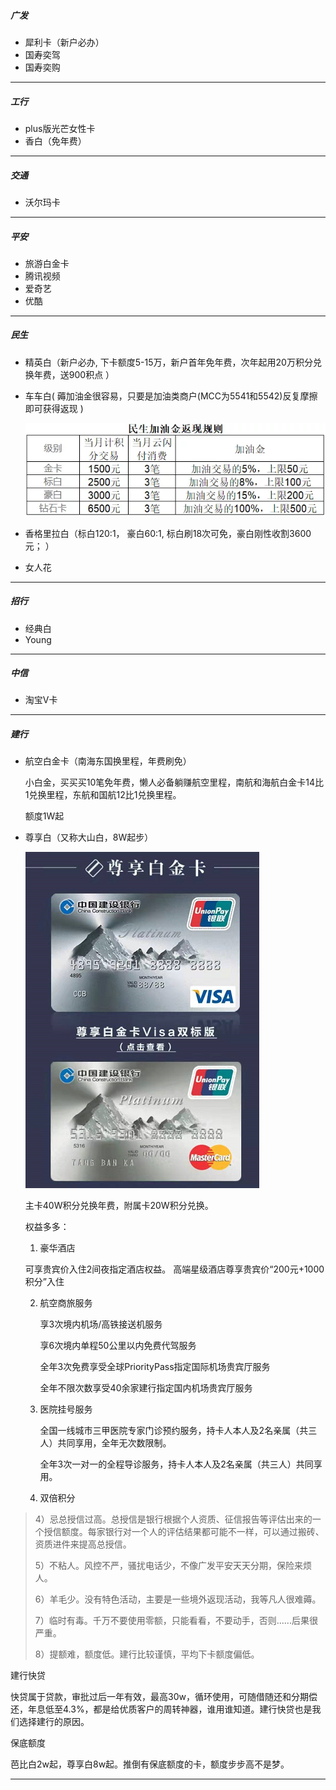 ##### 广发

- 犀利卡（新户必办）
- 国寿奕驾
- 国寿奕购

------

##### 工行

- plus版光芒女性卡
- 香白（免年费）

------

##### 交通

- 沃尔玛卡

------

##### 平安

- 旅游白金卡
- 腾讯视频
- 爱奇艺
- 优酷

------

##### 民生

- 精英白（新户必办, 下卡额度5-15万，新户首年免年费，次年起用20万积分兑换年费，送900积点 ）

- 车车白( 薅加油金很容易，只要是加油类商户(MCC为5541和5542)反复摩擦即可获得返现 )

  ![1571629502966](img/1571629502966.png)

- 香格里拉白（标白120:1， 豪白60:1, 标白刷18次可免，豪白刚性收割3600元； ）

- 女人花

------

##### 招行

- 经典白
- Young

------

##### 中信

- 淘宝V卡

------

##### 建行

- 航空白金卡（南海东国换里程，年费刷免）

   小白金，买买买10笔免年费，懒人必备躺赚航空里程，南航和海航白金卡14比1兑换里程，东航和国航12比1兑换里程。 

  额度1W起

- 尊享白（又称大山白，8W起步）

  ![1571640858041](img/1571640858041.png)

  主卡40W积分兑换年费，附属卡20W积分兑换。

  权益多多：

  1.  豪华酒店

     可享贵宾价入住2间夜指定酒店权益。
     高端星级酒店尊享贵宾价“200元+1000积分”入住 

  2. 航空商旅服务

      享3次境内机场/高铁接送机服务 

      享6次境内单程50公里以内免费代驾服务 

      全年3次免费享受全球PriorityPass指定国际机场贵宾厅服务 

      全年不限次数享受40余家建行指定国内机场贵宾厅服务 

  3. 医院挂号服务

      全国一线城市三甲医院专家门诊预约服务，持卡人本人及2名亲属（共三人）共同享用，全年无次数限制。 

      全年3次一对一的全程导诊服务，持卡人本人及2名亲属（共三人）共同享用。 

  4. 双倍积分

> 4）忌总授信过高。总授信是银行根据个人资质、征信报告等评估出来的一个授信额度。每家银行对一个人的评估结果都可能不一样，可以通过搬砖、资质进件来提高总授信。
>
> 5）不粘人。风控不严，骚扰电话少，不像广发平安天天分期，保险来烦人。
>
> 6）羊毛少。没有特色活动，主要是一些境外返现活动，我等凡人很难薅。
>
> 7）临时有毒。千万不要使用零额，只能看看，不要动手，否则......后果很严重。
>
> 8）提额难，额度低。建行比较谨慎，平均下卡额度偏低。

 建行快贷 

 快贷属于贷款，审批过后一年有效，最高30w，循环使用，可随借随还和分期偿还，年息低至4.3%，都是给优质客户的周转神器，谁用谁知道。建行快贷也是我们选择建行的原因。

保底额度

 芭比白2w起，尊享白8w起。推倒有保底额度的卡，额度步步高不是梦。 

------

